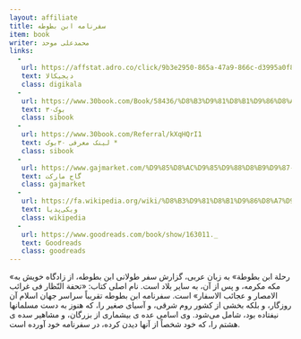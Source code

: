 ```yaml
---
layout: affiliate
title: سفرنامه ابن بطوطه
item: book
writer: محمدعلی موحد
links:
  - 
   url: https://affstat.adro.co/click/9b3e2950-865a-47a9-866c-d3995a0f869c
   text: دیجیکالا
   class: digikala
  - 
   url: https://www.30book.com/Book/58436/%D8%B3%D9%81%D8%B1%D9%86%D8%A7%D9%85%D9%87-%D8%A7%D8%A8%D9%86-%D8%A8%D8%B7%D9%88%D8%B7%D9%87-2%D8%AC%D9%84%D8%AF%DB%8C-%D8%A7%D8%A8%D9%88-%D8%B9%D8%A8%D8%AF%D8%A7%D9%84%D9%84%D9%87-%D9%85%D8%AD%D9%85%D8%AF-%D8%A8%D9%86-%D8%B9%D8%A8%D8%AF%D8%A7%D9%84%D9%84%D9%87-%D8%B7%D9%86%D8%AC%D9%87-%D8%A7%DB%8C-%DA%A9%D8%A7%D8%B1%D9%86%D8%A7%D9%85%D9%87
   text: ۳۰بوک
   class: sibook
  - 
   url: https://www.30book.com/Referral/kXqHQrI1
   text: لینک معرفی ۳۰بوک *
   class: sibook
  -
   url: https://www.gajmarket.com/%D9%85%D8%AC%D9%85%D9%88%D8%B9%D9%87-2-%D8%AC%D9%84%D8%AF%DB%8C-%DA%A9%D8%AA%D8%A7%D8%A8-%D8%B3%D9%81%D8%B1%D9%86%D8%A7%D9%85%D9%87-%D8%A7%D8%A8%D9%86-%D8%A8%D8%B7%D9%88%D8%B7%D9%87
   text: گاج مارکت
   class: gajmarket
  -
   url: https://fa.wikipedia.org/wiki/%D8%B3%D9%81%D8%B1%D9%86%D8%A7%D9%85%D9%87_%D8%A7%D8%A8%D9%86_%D8%A8%D8%B7%D9%88%D8%B7%D9%87
   text: ویکی‌پدیا
   class: wikipedia
  -
   url: https://www.goodreads.com/book/show/163011._
   text: Goodreads
   class: goodreads
---
```


«رحلة ابن بطوطة» به زبان عربى، گزارش سفر طولانى ابن بطوطه، از زادگاه خویش به مكه مكرمه، و پس از آن، به سایر بلاد است‌. نام اصلى كتاب: «تحفة النّظار فى غرائب الامصار و عجائب الاسفار» است. سفرنامه ابن‌ بطوطه تقریباً سراسر جهان اسلام آن روزگار، و بلكه بخشى از كشور روم شرقى، و آسیاى صغیر را، كه هنوز به دست مسلمانها نیفتاده بود، شامل مى‌شود. وی اسامى عده ی بیشمارى از بزرگان، و مشاهیر سده ی هشتم را، كه خود شخصاً از آنها دیدن كرده، در سفر‌نامه خود آورده است.
